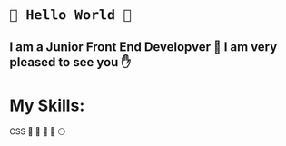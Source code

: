 #  `👋 Hello World 👋`
## I am a Junior Front End Developver :rocket: I am very pleased to see you :hand:

# My Skills: 
CSS :large_blue_circle: :large_blue_circle: :large_blue_circle: :large_blue_circle: :white_circle:
